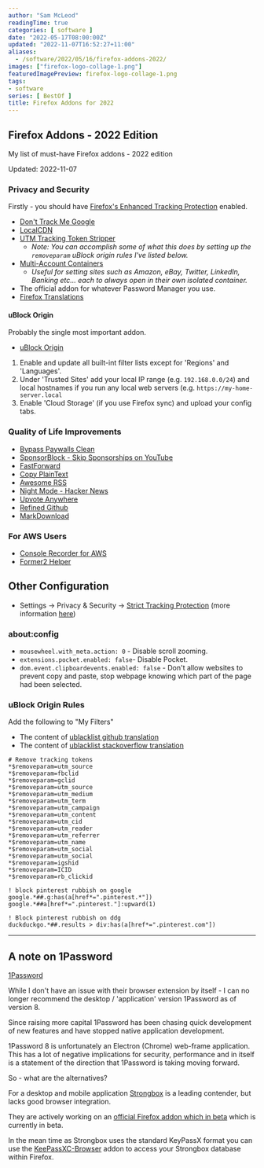 ```yaml
---
author: "Sam McLeod"
readingTime: true
categories: [ software ]
date: "2022-05-17T08:00:00Z"
updated: "2022-11-07T16:52:27+11:00"
aliases:
  - /software/2022/05/16/firefox-addons-2022/
images: ["firefox-logo-collage-1.png"]
featuredImagePreview: firefox-logo-collage-1.png
tags:
- software
series: [ BestOf ]
title: Firefox Addons for 2022
---
```


<!-- markdownlint-disable MD025 -->
## Firefox Addons - 2022 Edition

My list of must-have Firefox addons - 2022 edition

Updated: 2022-11-07

### Privacy and Security

Firstly - you should have [Firefox's Enhanced Tracking Protection](https://support.mozilla.org/en-US/kb/enhanced-tracking-protection-firefox-desktop) enabled.

- [Don't Track Me Google](https://addons.mozilla.org/en-GB/firefox/addon/dont-track-me-google1)
- [LocalCDN](https://addons.mozilla.org/en-GB/firefox/addon/localcdn-fork-of-decentraleyes/)
- [UTM Tracking Token Stripper](https://addons.mozilla.org/en-GB/firefox/addon/utm-tracking-token-stripper)
  - *Note: You can accomplish some of what this does by setting up the `removeparam` uBlock origin rules I've listed below.*
- [Multi-Account Containers](https://addons.mozilla.org/en-GB/firefox/addon/multi-account-containers)
  - *Useful for setting sites such as Amazon, eBay, Twitter, LinkedIn, Banking etc... each to always open in their own isolated container.*
- The official addon for whatever Password Manager you use.
- [Firefox Translations](https://browser.mt/)

#### uBlock Origin

Probably the single most important addon.

- [uBlock Origin](https://addons.mozilla.org/en-GB/firefox/addon/ublock-origin)

1. Enable and update all built-int filter lists except for 'Regions' and 'Languages'.
2. Under 'Trusted Sites' add your local IP range (e.g. `192.168.0.0/24`) and local hostnames if you run any local web servers (e.g. `https://my-home-server.local`
3. Enable 'Cloud Storage' (if you use Firefox sync) and upload your config tabs.

### Quality of Life Improvements

- [Bypass Paywalls Clean](https://addons.mozilla.org/en-GB/firefox/addon/bypass-paywalls-clean)
- [SponsorBlock - Skip Sponsorships on YouTube](https://addons.mozilla.org/en-GB/firefox/addon/sponsorblock)
- [FastForward](https://addons.mozilla.org/en-GB/firefox/addon/fastforwardteam/)
- [Copy PlainText](https://addons.mozilla.org/en-GB/firefox/addon/copy-plaintext)
- [Awesome RSS](https://addons.mozilla.org/en-GB/firefox/addon/awesome-rss)
- [Night Mode - Hacker News](https://addons.mozilla.org/en-GB/firefox/addon/night-mode-hacker-news)
- [Upvote Anywhere](https://addons.mozilla.org/en-GB/firefox/addon/upvote-anywhere/)
- [Refined Github](https://github.com/refined-github/refined-github)
- [MarkDownload](https://addons.mozilla.org/en-GB/firefox/addon/markdownload/)

### For AWS Users

- [Console Recorder for AWS](https://addons.mozilla.org/en-GB/firefox/addon/console-recorder)
- [Former2 Helper](https://addons.mozilla.org/en-GB/firefox/addon/former2-helper)

## Other Configuration

- Settings -> Privacy & Security -> [Strict Tracking Protection](https://support.mozilla.org/en-US/kb/enhanced-tracking-protection-firefox-desktop) (more information [here](https://blog.privacyguides.org/2021/12/01/firefox-privacy-2021-update))

### about:config

- `mousewheel.with_meta.action: 0` - Disable scroll zooming.
- `extensions.pocket.enabled: false`- Disable Pocket.
- `dom.event.clipboardevents.enabled: false` - Don't allow websites to prevent copy and paste, stop webpage knowing which part of the page had been selected.

### uBlock Origin Rules

Add the following to "My Filters"

- The content of [ublacklist github translation](https://raw.githubusercontent.com/arosh/ublacklist-github-translation/master/uBlacklist.txt)
- The content of [ublacklist stackoverflow translation](https://raw.githubusercontent.com/arosh/ublacklist-stackoverflow-translation/master/uBlacklist.txt)

```
# Remove tracking tokens
*$removeparam=utm_source
*$removeparam=fbclid
*$removeparam=gclid
*$removeparam=utm_source
*$removeparam=utm_medium
*$removeparam=utm_term
*$removeparam=utm_campaign
*$removeparam=utm_content
*$removeparam=utm_cid
*$removeparam=utm_reader
*$removeparam=utm_referrer
*$removeparam=utm_name
*$removeparam=utm_social
*$removeparam=utm_social
*$removeparam=igshid
*$removeparam=ICID
*$removeparam=rb_clickid

! block pinterest rubbish on google
google.*##.g:has(a[href*=".pinterest.*"])
google.*##a[href*=".pinterest."]:upward(1)

! Block pinterest rubbish on ddg
duckduckgo.*##.results > div:has(a[href*=".pinterest.com"])
```

---

## A note on 1Password

[1Password](https://addons.mozilla.org/en-GB/firefox/addon/1password-x-password-manager/)

While I don't have an issue with their browser extension by itself - I can no longer recommend the desktop / 'application' version 1Password as of version 8.

Since raising more capital 1Password has been chasing quick development of new features and have stopped native application development.

1Password 8 is unfortunately an Electron (Chrome) web-frame application. This has a lot of negative implications for security, performance and in itself is a statement of the direction that 1Password is taking moving forward.

So - what are the alternatives?

For a desktop and mobile application [Strongbox](https://strongboxsafe.com) is a leading contender, but lacks good browser integration.

They are actively working on an [official Firefox addon which in beta](https://addons.mozilla.org/en-GB/firefox/addon/strongbox-autofill/) which is currently in beta.

In the mean time as Strongbox uses the standard KeyPassX format you can use the [KeePassXC-Browser](https://addons.mozilla.org/en-GB/firefox/addon/keepassxc-browser/) addon to access your Strongbox database within Firefox.

